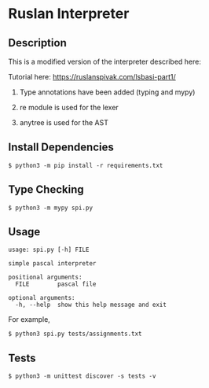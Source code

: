 # Ruslan Interpreter

## Description

This is a modified version of the interpreter described here:

Tutorial here: https://ruslanspivak.com/lsbasi-part1/

1. Type annotations have been added (typing and mypy)

2. re module is used for the lexer

3. anytree is used for the AST

## Install Dependencies

```
$ python3 -m pip install -r requirements.txt
```

## Type Checking

```
$ python3 -m mypy spi.py
```

## Usage

```
usage: spi.py [-h] FILE

simple pascal interpreter

positional arguments:
  FILE        pascal file

optional arguments:
  -h, --help  show this help message and exit
```

For example,

```
$ python3 spi.py tests/assignments.txt
```

## Tests

```
$ python3 -m unittest discover -s tests -v
```
